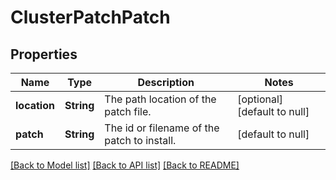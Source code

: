 # ClusterPatchPatch

## Properties
Name | Type | Description | Notes
------------ | ------------- | ------------- | -------------
**location** | **String** | The path location of the patch file. | [optional] [default to null]
**patch** | **String** | The id or filename of the patch to install. | [default to null]

[[Back to Model list]](../README.md#documentation-for-models) [[Back to API list]](../README.md#documentation-for-api-endpoints) [[Back to README]](../README.md)



